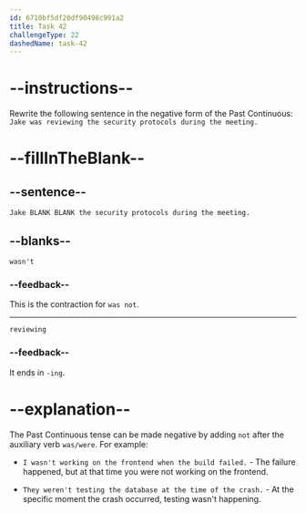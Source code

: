 ```yaml
---
id: 6710bf5df20df90498c991a2
title: Task 42
challengeType: 22
dashedName: task-42
---
```


# --instructions--

Rewrite the following sentence in the negative form of the Past Continuous: `Jake was reviewing the security protocols during the meeting.`

# --fillInTheBlank--

## --sentence--

`Jake BLANK BLANK the security protocols during the meeting.`

## --blanks--

`wasn't`

### --feedback--

This is the contraction for `was not`.

---

`reviewing`

### --feedback--

It ends in `-ing`.

# --explanation--

The Past Continuous tense can be made negative by adding `not` after the auxiliary verb `was/were`. For example:

- `I wasn't working on the frontend when the build failed.` - The failure happened, but at that time you were not working on the frontend.

- `They weren't testing the database at the time of the crash.` - At the specific moment the crash occurred, testing wasn't happening.
